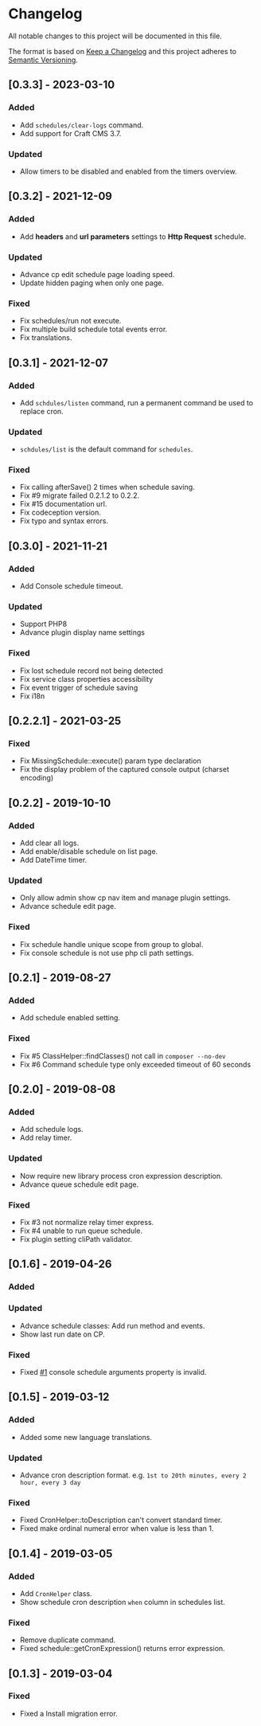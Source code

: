 # Changelog

All notable changes to this project will be documented in this file.

The format is based on [Keep a Changelog](http://keepachangelog.com/) and this project adheres to [Semantic Versioning](http://semver.org/).

## [0.3.3] - 2023-03-10
### Added
- Add `schedules/clear-logs` command.
- Add support for Craft CMS 3.7.

### Updated
- Allow timers to be disabled and enabled from the timers overview.

## [0.3.2] - 2021-12-09
### Added
- Add **headers** and **url parameters** settings to **Http Request** schedule.

### Updated
- Advance cp edit schedule page loading speed.
- Update hidden paging when only one page.

### Fixed
- Fix schedules/run not execute.
- Fix multiple build schedule total events error.
- Fix translations.

## [0.3.1] - 2021-12-07
### Added
- Add `schdules/listen` command, run a permanent command be used to replace cron.

### Updated
- `schdules/list` is the default command for `schedules`.

### Fixed
- Fix calling afterSave() 2 times when schedule saving.
- Fix #9 migrate failed 0.2.1.2 to 0.2.2.
- Fix #15 documentation url.
- Fix codeception version.
- Fix typo and syntax errors.

## [0.3.0] - 2021-11-21
### Added
- Add Console schedule timeout.

### Updated
- Support PHP8
- Advance plugin display name settings

### Fixed
- Fix lost schedule record not being detected
- Fix service class properties accessibility
- Fix event trigger of schedule saving
- Fix i18n

## [0.2.2.1] - 2021-03-25
### Fixed
- Fix MissingSchedule::execute() param type declaration
- Fix the display problem of the captured console output (charset encoding) 

## [0.2.2] - 2019-10-10
### Added
- Add clear all logs.
- Add enable/disable schedule on list page.
- Add DateTime timer.

### Updated
- Only allow admin show cp nav item and manage plugin settings.
- Advance schedule edit page.

### Fixed
- Fix schedule handle unique scope from group to global.
- Fix console schedule is not use php cli path settings.

## [0.2.1] - 2019-08-27
### Added
- Add schedule enabled setting.

### Fixed
- Fix #5 ClassHelper::findClasses() not call in `composer --no-dev`
- Fix #6 Command schedule type only exceeded timeout of 60 seconds

## [0.2.0] - 2019-08-08
### Added
- Add schedule logs.
- Add relay timer.

### Updated
- Now require new library process cron expression description.
- Advance queue schedule edit page.

### Fixed
- Fix #3 not normalize relay timer express.
- Fix #4 unable to run queue schedule.
- Fix plugin setting cliPath validator.

## [0.1.6] - 2019-04-26
### Added
### Updated
- Advance schedule classes: Add run method and events.
- Show last run date on CP.

### Fixed
- Fixed [#1](https://github.com/panlatent/schedule/issues/1) console schedule arguments property is invalid.

## [0.1.5] - 2019-03-12
### Added
- Added some new language translations.

### Updated
- Advance cron description format. e.g. `1st to 20th minutes, every 2 hour, every 3 day`

### Fixed
- Fixed CronHelper::toDescription can't convert standard timer.
- Fixed make ordinal numeral error when value is less than 1.

## [0.1.4] - 2019-03-05
### Added
- Add `CronHelper` class.
- Show schedule cron description `when` column in schedules list.

### Fixed
- Remove duplicate command.
- Fixed schedule::getCronExpression() returns error expression.

## [0.1.3] - 2019-03-04
### Fixed
- Fixed a Install migration error.
